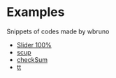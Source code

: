 Examples
========

Snippets of codes made by wbruno

* [Slider 100%](https://github.com/wbruno/examples/tree/gh-pages/slider100)
* [scup](https://github.com/wbruno/examples/tree/gh-pages/scup)
* [checkSum](https://github.com/wbruno/examples/tree/gh-pages/checkSum)
* [tt](https://github.com/wbruno/examples/tree/gh-pages/tt)
